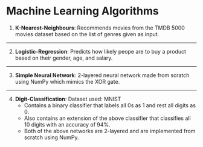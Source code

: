 # Machine Learning Algorithms

1. **K-Nearest-Neighbours**: Recommends movies from the TMDB 5000 movies dataset based on the list of genres given as input.
---
2. **Logistic-Regression**: Predicts how likely peope are to buy a product based on their gender, age, and salary.
---
3. **Simple Neural Network**: 2-layered neural network made from scratch using NumPy which mimics the XOR gate.
---
4. **Digit-Classification**: Dataset used: MNIST  
    - Contains a binary classifier that labels all 0s as 1 and rest all digits as 0.
    - Also contains an extension of the above classifier that classifies all 10 digits with an accuracy of 94%.
    - Both of the above networks are 2-layered and are implemented from scratch using NumPy.



